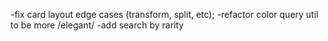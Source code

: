 -fix card layout edge cases (transform, split, etc);
-refactor color query util to be more /elegant/
-add search by rarity
